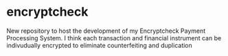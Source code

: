 # encryptcheck
New repository to host the development of my Encryptcheck Payment Processing System.
I think each transaction and financial instrument can be indivudually encrypted to eliminate counterfeiting and duplication
